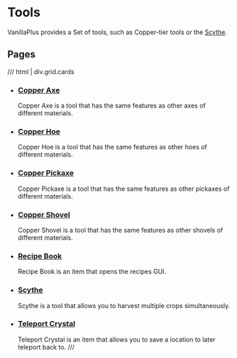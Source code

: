# Tools

VanillaPlus provides a Set of tools, such as Copper-tier tools or the [Scythe](scythe.md).

## Pages

/// html | div.grid.cards
-   ### [Copper Axe](copper_axe.md)
    
    Copper Axe is a tool that has the same features as other axes of different materials.

-   ### [Copper Hoe](copper_hoe.md)
    
    Copper Hoe is a tool that has the same features as other hoes of different materials.

-   ### [Copper Pickaxe](copper_pickaxe.md)
    
    Copper Pickaxe is a tool that has the same features as other pickaxes of different materials.

-   ### [Copper Shovel](copper_shovel.md)
    
    Copper Shovel is a tool that has the same features as other shovels of different materials.

-   ### [Recipe Book](recipe_book.md)
    
    Recipe Book is an item that opens the recipes GUI.

-   ### [Scythe](scythe.md)
    
    Scythe is a tool that allows you to harvest multiple crops simultaneously.

-   ### [Teleport Crystal](teleport_crystal.md)
    
    Teleport Crystal is an item that allows you to save a location to later teleport back to.
///